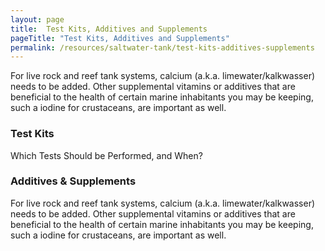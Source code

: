 ```yaml
---
layout: page
title:  Test Kits, Additives and Supplements
pageTitle: "Test Kits, Additives and Supplements"
permalink: /resources/saltwater-tank/test-kits-additives-supplements
---
```


For live rock and reef tank systems, calcium (a.k.a. limewater/kalkwasser) needs to be added. Other supplemental vitamins or additives that are beneficial to the health of certain marine inhabitants you may be keeping, such a iodine for crustaceans, are important as well.

### Test Kits

Which Tests Should be Performed, and When?

### Additives & Supplements
For live rock and reef tank systems, calcium (a.k.a. limewater/kalkwasser) needs to be added. Other supplemental vitamins or additives that are beneficial to the health of certain marine inhabitants you may be keeping, such a iodine for crustaceans, are important as well.

